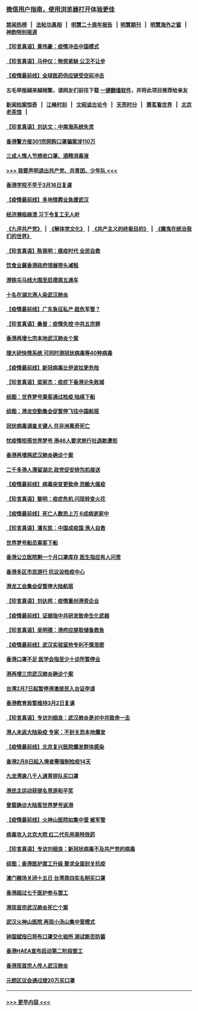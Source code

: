 ### [微信用户指南，使用浏览器打开体验更佳](https://github.com/gfw-breaker/banned-news1/blob/master/indexes/wechat-guide.md?t=0)
#### [禁闻热榜](热点新闻.md?t=0)  &nbsp;&nbsp;|&nbsp;&nbsp; [法轮功真相](https://github.com/gfw-breaker/truth/blob/master/README.md?t=0) &nbsp;&nbsp;|&nbsp;&nbsp; [明慧二十周年报告](https://github.com/gfw-breaker/mh-reports/blob/master/README.md?t=0) &nbsp;&nbsp;|&nbsp;&nbsp;[明慧期刊](https://github.com/gfw-breaker/mh-qikan) &nbsp;&nbsp;|&nbsp;&nbsp; [明慧海外之窗](https://github.com/gfw-breaker/mh-news/blob/master/README.md?t=0) &nbsp;&nbsp;|&nbsp;&nbsp; [神韵特别报道](https://github.com/gfw-breaker/mh-news/blob/master/shenyun.md?t=0)
#### [【珍言真语】黄伟豪：疫情冲击中国模式](../pages/nsc415/n11873482.md?t=02170656) 
#### [【珍言真语】马仲仪：物资紧缺 公卫不让步](../pages/nsc415/n11872315.md?t=02170656) 
#### [【疫情最前线】全球医药供应链受空前冲击](../pages/nsc415/n11869614.md?t=02170656) 
#### 五毛举报越来越频繁，请网友们前往下载 [一键翻墙软件](https://github.com/gfw-breaker/ssr-accounts)，并将此项目推荐给亲友
#### [新闻拍案惊奇](https://github.com/gfw-breaker/banned-news1/blob/master/pages/link4.md) &nbsp;&nbsp;|&nbsp;&nbsp; [江峰时刻](https://github.com/gfw-breaker/banned-news1/blob/master/pages/link4.md) &nbsp;&nbsp;|&nbsp;&nbsp; [文昭谈古论今](https://github.com/gfw-breaker/banned-news1/blob/master/pages/link4.md) &nbsp;&nbsp;|&nbsp;&nbsp; [天亮时分](https://github.com/gfw-breaker/banned-news1/blob/master/pages/link4.md) &nbsp;&nbsp;|&nbsp;&nbsp; [萧茗看世界](https://github.com/gfw-breaker/banned-news1/blob/master/pages/link4.md) &nbsp;&nbsp;|&nbsp;&nbsp; [北京老茶馆](https://github.com/gfw-breaker/banned-news1/blob/master/pages/link4.md) &nbsp;&nbsp;|&nbsp;&nbsp; 
#### [【珍言真语】刘达文：中南海系统失灵](../pages/nsc415/n11869465.md?t=02170656) 
#### [香港警方接301宗网购口罩骗案涉110万](../pages/nsc415/n11867572.md?t=02170656) 
#### [三成人情人节想收口罩、酒精消毒液](../pages/nsc415/n11867523.md?t=02170656) 
#### [>>> 我要声明退出共产党、共青团、少年队 <<<](https://github.com/begood0513/goodnews/blob/master/quit/letter.md) 
#### [香港学校不早于3月16日复课](../pages/nsc415/n11867498.md?t=02170656) 
#### [【疫情最前线】多地殡葬业急援武汉](../pages/nsc415/n11866914.md?t=02170656) 
#### [经济濒临崩溃 习下令复工无人听](../pages/nsc415/n11867269.md?t=02170656) 
#### [《九评共产党》](https://github.com/begood0513/9ping.md/blob/master/README.md) &nbsp;|&nbsp; [《解体党文化》](../../../../jtdwh.md/blob/master/README.md)  &nbsp;|&nbsp; [《共产主义的终极目的》](../../../../gczydzjmd.md/blob/master/README.md) &nbsp;|&nbsp; [《魔鬼在统治我们的世界》](../../../../mgztzwmdsj.md/blob/master/README.md) 
#### [【珍言真语】陈竟明：瘟疫时代 全民自救](../pages/nsc415/n11866765.md?t=02170656) 
#### [饮食业冀香港政府领展带头减租](../pages/nsc415/n11864876.md?t=02170656) 
#### [港铁屯马线大围至启德周五通车](../pages/nsc415/n11864842.md?t=02170656) 
#### [十名在湖北港人染武汉肺炎](../pages/nsc415/n11864807.md?t=02170656) 
#### [【疫情最前线】广东急征私产 趁危军管？](../pages/nsc415/n11864205.md?t=02170656) 
#### [【珍言真语】桑普：疫情失控 中共五宗罪](../pages/nsc415/n11864157.md?t=02170656) 
#### [香港再增七宗本地武汉肺炎个案](../pages/nsc415/n11862405.md?t=02170656) 
#### [理大研快筛系统 可同时测冠状病毒等40种病毒](../pages/nsc415/n11862376.md?t=02170656) 
#### [【疫情最前线】新冠病毒比伊波拉更危险](../pages/nsc415/n11862199.md?t=02170656) 
#### [【珍言真语】梁家杰：疫症下香港沦失败城](../pages/nsc415/n11861588.md?t=02170656) 
#### [组图：世界梦号乘客通过检疫 陆续下船](../pages/nsc415/n11858302.md?t=02170656) 
#### [组图：港龙空勤集会促暂停飞往中国航班](../pages/nsc415/n11858190.md?t=02170656) 
#### [冠状病毒调查关键人 在非洲离奇死亡](../pages/nsc415/n11859798.md?t=02170656) 
#### [忧疫情拒搭世界梦号 港46人要求旅行社退款遭拒](../pages/nsc415/n11859849.md?t=02170656) 
#### [香港再增两武汉肺炎确诊个案](../pages/nsc415/n11859833.md?t=02170656) 
#### [二千多港人滞留湖北 政党促安排包机接送](../pages/nsc415/n11859831.md?t=02170656) 
#### [【疫情最前线】病毒突变更致命 恐酿大瘟疫](../pages/nsc415/n11859604.md?t=02170656) 
#### [【珍言真语】黎明：疫症危机 闪现转变火花](../pages/nsc415/n11859199.md?t=02170656) 
#### [【疫情最前线】死亡人数恐上万 6成病逝家中](../pages/nsc415/n11856687.md?t=02170656) 
#### [【珍言真语】潘东凯：中国成疫国 港人自救](../pages/nsc415/n11856962.md?t=02170656) 
#### [世界梦号船员乘客下船](../pages/nsc415/n11856883.md?t=02170656) 
#### [香港公立医院剩一个月口罩库存 医生指应有人问责](../pages/nsc415/n11856875.md?t=02170656) 
#### [香港多区市民游行 抗议设检疫中心](../pages/nsc415/n11856866.md?t=02170656) 
#### [港龙工会集会促暂停大陆航班](../pages/nsc415/n11856840.md?t=02170656) 
#### [【珍言真语】刘达邦：疫情重创港资企业](../pages/nsc415/n11854274.md?t=02170656) 
#### [【疫情最前线】证据指中共研发致命生化武器](../pages/nsc415/n11853087.md?t=02170656) 
#### [【珍言真语】吴明德：港府应提取储备救急](../pages/nsc415/n11852734.md?t=02170656) 
#### [【疫情最前线】武汉实验室抢专利不慎泄密](../pages/nsc415/n11850310.md?t=02170656) 
#### [香港口罩不足 医学会指至少十诊所暂停业](../pages/nsc415/n11850301.md?t=02170656) 
#### [港再增三宗武汉肺炎确诊个案](../pages/nsc415/n11850328.md?t=02170656) 
#### [台湾2月7日起暂停港澳居民入台证申请](../pages/nsc415/n11850304.md?t=02170656) 
#### [香港教育局暂维持3月2日复课](../pages/nsc415/n11850260.md?t=02170656) 
#### [【珍言真语】专访刘细良：武汉肺炎是对中共致命一击](../pages/nsc415/n11849934.md?t=02170656) 
#### [港人未返大陆染疫 专家：不封关恐本地爆发](../pages/nsc415/n11848021.md?t=02170656) 
#### [【疫情最前线】北京复兴医院爆发群体感染](../pages/nsc415/n11847626.md?t=02170656) 
#### [香港2月8日起入境者需强制检疫14天](../pages/nsc415/n11847658.md?t=02170656) 
#### [九龙湾逾八千人通宵排队买口罩](../pages/nsc415/n11847647.md?t=02170656) 
#### [港民主运动获提名竞逐和平奖](../pages/nsc415/n11847633.md?t=02170656) 
#### [曾载确诊大陆客世界梦号返港](../pages/nsc415/n11847608.md?t=02170656) 
#### [【疫情最前线】火神山医院如集中营 被军管](../pages/nsc415/n11847524.md?t=02170656) 
#### [病毒攻入北京大院 红二代先用美特效药](../pages/nsc415/n11847427.md?t=02170656) 
#### [【珍言真语】专访刘细良：新冠状病毒不及共产党的病毒](../pages/nsc415/n11847164.md?t=02170656) 
#### [组图：香港医护罢工升级 要求全面封关抗疫](../pages/nsc415/n11844107.md?t=02170656) 
#### [澳门赌场关闭十五日 台湾周四实名制买口罩](../pages/nsc415/n11845083.md?t=02170656) 
#### [香港超过七千医护参与罢工](../pages/nsc415/n11845051.md?t=02170656) 
#### [港现首宗武汉肺炎死亡个案](../pages/nsc415/n11844998.md?t=02170656) 
#### [武汉火神山医院 再现小汤山集中营模式](../pages/nsc415/n11844763.md?t=02170656) 
#### [钟国斌指已将布口罩交化验所 测试能否防菌](../pages/nsc415/n11842783.md?t=02170656) 
#### [香港HAEA宣布启动第二阶段罢工](../pages/nsc415/n11842723.md?t=02170656) 
#### [香港现首宗人传人武汉肺炎](../pages/nsc415/n11842766.md?t=02170656) 
#### [元朗区议会通过拨20万买口罩](../pages/nsc415/n11842754.md?t=02170656) 

----
#### [ >>> 更早内容 <<< ](../indexes/nsc415-earlier.md)
